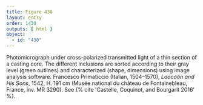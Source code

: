 ```yaml
---
title: Figure 430
layout: entry
order: 1430
outputs: [ html ]
object:
  - id: "430"
---
```


Photomicrograph under cross-polarized transmitted light of a thin section of a casting core. The different inclusions are sorted according to their gray level (green outlines) and characterized (shape, dimensions) using image analysis software. Francesco Primaticcio (Italian, 1504–1570), *Laocoön and His Sons*, 1542, H. 191 cm (Musée national du château de Fontainebleau, France, inv. MR 3290). See {% cite 'Castelle, Coquinot, and Bourgarit 2016' %}.
